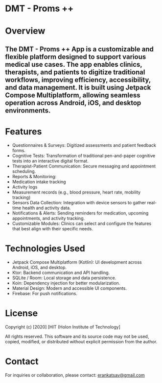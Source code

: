 # DMT - Proms ++

# Overview

## The DMT - Proms ++ App is a customizable and flexible platform designed to support various medical use cases. The app enables clinics, therapists, and patients to digitize traditional workflows, improving efficiency, accessibility, and data management. It is built using Jetpack Compose Multiplatform, allowing seamless operation across Android, iOS, and desktop environments.

# Features
- Questionnaires & Surveys: Digitized assessments and patient feedback forms.
- Cognitive Tests: Transformation of traditional pen-and-paper cognitive tests into an interactive digital format.
- Therapist-Patient Communication: Secure messaging and appointment scheduling.
- Reports & Monitoring:
- Medication intake tracking
- Activity logs
- Measurement records (e.g., blood pressure, heart rate, mobility tracking)
- Sensors Data Collection: Integration with device sensors to gather real-time health and activity data.
- Notifications & Alerts: Sending reminders for medication, upcoming appointments, and activity tracking.
- Customizable Modules: Clinics can select and configure the features that best align with their specific needs.

# Technologies Used
- Jetpack Compose Multiplatform (Kotlin): UI development across Android, iOS, and desktop.
- Ktor: Backend communication and API handling.
- SQLite / Room: Local storage and data persistence.
- Koin: Dependency injection for better modularization.
- Material Design: Modern and accessible UI components.
- Firebase: For push notifications.

# License
Copyright (c) [2020] [HIT (Holon Institute of Technology]

All rights reserved. This software and its source code may not be used, copied, modified, or distributed without explicit permission from the author.

# Contact
For inquiries or collaboration, please contact: erankatsav@gmail.com
